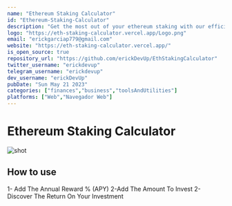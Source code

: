 ```yaml
---
name: "Ethereum Staking Calculator"
id: "Ethereum-Staking-Calculator"
description: "Get the most out of your ethereum staking with our efficient and distraction-free calculator. Calculate your rewards hassle-free with our easy-to-use tool."
logo: "https://eth-staking-calculator.vercel.app/Logo.png"
email: "erickgarciap779@gmail.com"
website: "https://eth-staking-calculator.vercel.app/"
is_open_source: true
repository_url: "https://github.com/erickDevUp/EthStakingCalculator"
twitter_username: "erickdevup"
telegram_username: "erickdevup"
dev_username: "erickDevUp"
pubDate: "Sun May 21 2023"
categories: ["finances","business","toolsAndUtilities"]
platforms: ["Web","Navegador Web"]
---
```


# Ethereum Staking Calculator

![shot](https://github.com/erickDevUp/cucoderscommunity.github.io/assets/104710949/77ed1079-2306-4623-939e-0ea60e001508)

## How to use

1- Add The Annual Reward % (APY)
2-Add The Amount To Invest
2-Discover The Return On Your Investment
